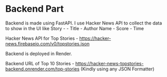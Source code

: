 # Backend Part

Backend is made using FastAPI. 
I use Hacker News API to collect the data to show in the UI like Story - 
    - Title
    - Author Name
    - Score
    - Time

Hacker News API for Top Stories - https://hacker-news.firebaseio.com/v0/topstories.json

Backend is deployed in Render.

Backend URL of Top 10 Stories - https://hacker-news-topstories-backend.onrender.com/top-stories (Kindly using any JSON Formatter)

